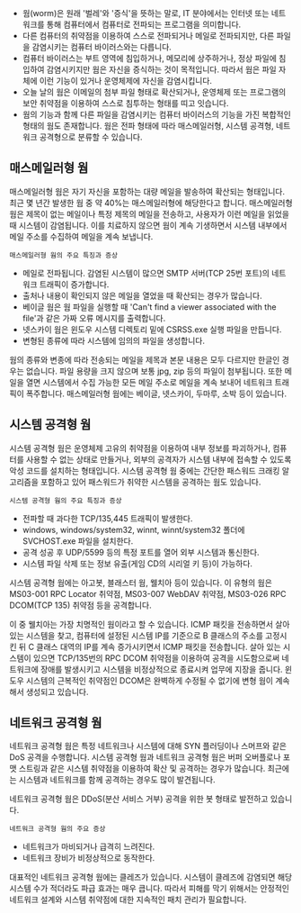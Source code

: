 - 웜(worm)은 원래 '벌레'와 '증식'을 뜻하는 말로, IT 분야에서는 인터넷 또는 네트워크를 통해 컴퓨터에서 컴퓨터로 전파되는 프로그램을 의미합니다.
- 다른 컴퓨터의 취약점을 이용하여 스스로 전파되거나 메일로 전파되지만, 다른 파일을 감염시키는 컴퓨터 바이러스와는 다릅니다.
- 컴퓨터 바이러스는 부트 영역에 침입하거나, 메모리에 상주하거나, 정상 파일에 침입하여 감염시키지만 웜은 자신을 증식하는 것이 목적입니다. 따라서 웜은 파일 자체에 이런 기능이 있거나 운영체제에 자신을 감염시킵니다.
- 오늘 날의 웜은 이메일의 첨부 파일 형태로 확산되거나, 운영체제 또는 프로그램의 보안 취약점을 이용하여 스스로 침투하는 형태를 띠고 잇습니다.
- 웜의 기능과 함께 다른 파일을 감염시키는 컴퓨터 바이러스의 기능을 가진 복합적인 형태의 웜도 존재합니다. 웜은 전파 형태에 따라 매스메일러형, 시스템 공격형, 네트워크 공격형으로 분류할 수 있습니다.

## 매스메일러형 웜
매스메일러형 웜은 자기 자신을 포함하는 대량 메일을 발송하여 확산되는 형태입니다. 최근 몇 년간 발생한 웜 중 약 40%는 매스메일러형에 해당한다고 합니다.
매스메일러형 웜은 제목이 없는 메일이나 특정 제목의 메일을 전송하고, 사용자가 이런 메일을 읽었을 때 시스템이 감염됩니다. 이를 치료하지 않으면 웜이 계속 기생하면서 시스템 내부에서 메일 주소를 수집하여 메일을 계속 보냅니다.

```매스메일러형 웜의 주요 특징과 증상```
- 메일로 전파됩니다. 감염된 시스템이 많으면 SMTP 서버(TCP 25번 포트)의 네트워크 트래픽이 증가합니다.
- 출처나 내용이 확인되지 않은 메일을 열었을 때 확산되는 경우가 많습니다.
- 베이글 웜은 웜 파일을 실행할 때 'Can't find a viewer associated with the file'과 같은 가짜 오류 메시지를 출력합니다.
- 넷스카이 웜은 윈도우 시스템 디렉토리 밑에 CSRSS.exe 실행 파일을 만듭니다.
- 변형된 종류에 따라 시스템에 임의의 파일을 생성합니다.

웜의 종류와 변종에 따라 전송되는 메일을 제목과 본문 내용은 모두 다르지만 한글인 경우는 없습니다. 파일 용량을 크지 않으며 보통 jpg, zip 등의 파일이 첨부됩니다.
또한 메일을 열면 시스템에서 수집 가능한 모든 메일 주소로 메일을 계속 보내어 네트워크 트래픽이 폭주합니다.
매스메일러형 웜에는 베이글, 넷스카이, 두마루, 소박 등이 있습니다.

## 시스템 공격형 웜
시스템 공격형 웜은 운영체제 고유의 취약점을 이용하여 내부 정보를 파괴하거나, 컴퓨터를 사용할 수 없는 상태로 만들거나, 외부의 공격자가 시스템 내부에 접속할 수 있도록 악성 코드를 설치하는 형태입니다.
시스템 공격형 웜 중에는 간단한 패스워드 크래킹 알고리즘을 포함하고 있어 패스워드가 취약한 시스템을 공격하는 웜도 있습니다.

```시스템 공격형 웜의 주요 특징과 증상```
- 전파할 때 과다한 TCP/135,445 트래픽이 발생한다.
- windows, windows/system32, winnt, winnt/system32 폴더에 SVCHOST.exe 파일을 설치한다.
- 공격 성공 후 UDP/5599 등의 특정 포트를 열어 외부 시스템과 통신한다.
- 시스템 파일 삭제 또는 정보 유출(게임 CD의 시리얼 키 등)이 가능하다.

시스템 공격형 웜에는 아고봇, 블래스터 웜, 웰치아 등이 있습니다. 이 유형의 웜은 MS03-001 RPC Locator 취약점, MS03-007 WebDAV 취약점, MS03-026 RPC DCOM(TCP 135) 취약점 등을 공격합니다.

이 중 웰치아는 가장 치명적인 웜이라고 할 수 있습니다. ICMP 패킷을 전송하면서 살아있는 시스템을 찾고, 컴퓨터에 설정된 시스템 IP를 기준으로 B 클래스의 주소를 고정시킨 뒤 C 클래스 대역의 IP를 계속 증가시키면서 ICMP 패킷을 전송합니다.
살아 있는 시스템이 있으면 TCP/135번의 RPC DCOM 취약점을 이용하여 공격을 시도함으로써 네트워크에 장애를 발생시키고 시스템을 비정상적으로 종료시켜 업무에 지장을 줍니다.
윈도우 시스템의 근복적인 취약점인 DCOM은 완벽하게 수정될 수 없기에 변형 웜이 계속해서 생성되고 있습니다.

## 네트워크 공격형 웜
네트워크 공격형 웜은 특정 네트워크나 시스템에 대해 SYN 플러딩이나 스머프와 같은 DoS 공격을 수행합니다. 시스템 공격형 웜과 네트워크 공격형 웜은 버퍼 오버플로나 포맷 스트링과 같은 시스템 취약점을 이용하여 확산 및 공격하는 경우가 많습니다.
최근에는 시스템과 네트워크를 함께 공격하는 경우도 많이 발견됩니다.

네트워크 공격형 웜은 DDoS(분산 서비스 거부) 공격을 위한 봇 형태로 발전하고 있습니다.

```네트워크 공격형 웜의 주요 증상```
- 네트워크가 마비되거나 급격히 느려진다.
- 네트워크 장비가 비정상적으로 동작한다.

대표적인 네트워크 공격형 웜에는 클레즈가 있습니다. 시스템이 클레즈에 감염되면 해당 시스템 수가 적더라도 파급 효과는 매우 큽니다.
따라서 피해를 막기 위해서는 안정적인 네트워크 설계와 시스템 취약점에 대한 지속적인 패치 관리가 필요합니다.



